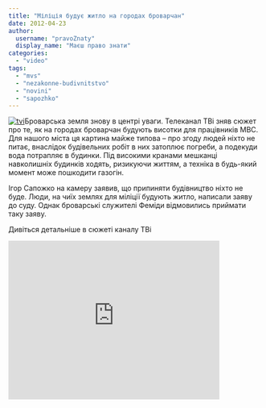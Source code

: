```yaml
---
title: "Міліція будує житло на городах броварчан"
date: 2012-04-23
author: 
  username: "pravoZnaty"
  display_name: "Маєш право знати"
categories: 
  - "video"
tags: 
  - "mvs"
  - "nezakonne-budivnitstvo"
  - "novini"
  - "sapozhko"
---
```


[![](https://mpz.brovary.org/wp-content/uploads/2012/04/tvi.jpg "tvi")](https://mpz.brovary.org/wp-content/uploads/2012/04/tvi.jpg)Броварська земля знову в центрі уваги. Телеканал ТВі зняв сюжет про те, як на городах броварчан будують висотки для працівників МВС. Для нашого міста ця картина майже типова – про згоду людей ніхто не питає, внаслідок будівельних робіт в них затоплює погреби, а подекуди вода потрапляє в будинки. Під високими кранами мешканці навколишніх будинків ходять, ризикуючи життям, а техніка в будь-який момент може пошкодити газогін.

Ігор Сапожко на камеру заявив, що припиняти будівництво ніхто не буде. Люди, на чиїх землях для міліції будують житло, написали заяву до суду. Однак броварські служителі Феміди відмовились приймати таку заяву.

Дивіться детальніше в сюжеті каналу ТВі

<iframe src="http://www.youtube.com/embed/GGQdqbzvRvE" frameborder="0" width="420" height="315"></iframe>
